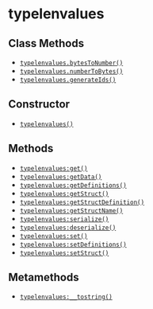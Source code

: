 typelenvalues
=============

Class Methods
-------------

* [`typelenvalues.bytesToNumber()`](api/typelenvalues.bytesToNumber)
* [`typelenvalues.numberToBytes()`](api/typelenvalues.numberToBytes)
* [`typelenvalues.generateIds()`](api/typelenvalues.generateIds)

Constructor
-----------

* [`typelenvalues()`](api/typelenvalues.typelenvalues)

Methods
-------

* [`typelenvalues:get()`](api/typelenvalues.get)
* [`typelenvalues:getData()`](api/typelenvalues.getData)
* [`typelenvalues:getDefinitions()`](api/typelenvalues.getDefinitions)
* [`typelenvalues:getStruct()`](api/typelenvalues.getStruct)
* [`typelenvalues:getStructDefinition()`](api/typelenvalues.getStructDefinition)
* [`typelenvalues:getStructName()`](api/typelenvalues.getStructName)
* [`typelenvalues:serialize()`](api/typelenvalues.serialize)
* [`typelenvalues:deserialize()`](api/typelenvalues.deserialize)
* [`typelenvalues:set()`](api/typelenvalues.set)
* [`typelenvalues:setDefinitions()`](api/typelenvalues.setDefinitions)
* [`typelenvalues:setStruct()`](api/typelenvalues.setStruct)

Metamethods
-----------

* [`typelenvalues:__tostring()`](api/typelenvalues.__tostring)
